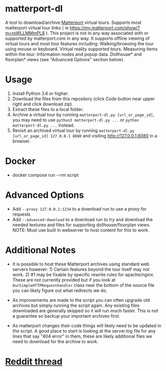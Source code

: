 # matterport-dl
A tool to download/archive [Matterport](https://matterport.com) virtual tours.  Supports most matterport virtual tour links ( ie https://my.matterport.com/show/?m=roWLLMMmPL8 ). This project is not in any way associated with or supported by matterport.com in any way. It supports offline viewing of virtual tours and most tour features including: Walking/browsing the tour using mouse or keyboard.  Virtual reality supported tours.   Measuring items within the tour.  Information nodes and popup data.  Dollhouse* and floorplan* views (see "Advanced Options" section below).


# Usage

1. Install Python 3.6 or higher.
2. Download the files from this repository (click Code button near upper right and click download zip). 
3. Extract these files to a local folder.
4. Archive a virtual tour by running `matterport-dl.py [url_or_page_id]`, you may need to use `python3 matterport-dl.py ...` or `python matterport-dl.py ...` instead.
5. Revisit an archived virtual tour by running `matterport-dl.py [url_or_page_id] 127.0.0.1 8080` and visiting http://127.0.0.1:8080 in a browser.

# Docker
- docker compose run --rm script

# Advanced Options
-   Add `--proxy 127.0.0.1:1234` to a download run to use a proxy for requests
-   Add `--advanced-download` to a download run to try and download the needed textures and files for supporting dollhouse/floorplan views.  NOTE: Must use built in webserver to host content for this to work.


# Additional Notes
* It is possible to host these Matterport archives using standard web servers however: 1) Certain features beyond the tour itself may not work.  2)  #1 may be fixable by specific rewrite rules for apache/nginx.  These are not currently provided but if you look at `OurSimpleHTTPRequestHandler` class near the bottom of the source file you can likely figure out what redirects we do.

* As improvements are made to the script you can often upgrade old archives but simply running the script again.  Any existing files downloaded are generally skipped so it will run much faster.  This is not a guarantee so backup your important archives first.

* As matterport changes their code things will likely need to be updated in the script. A good place to start is looking at the server.log file for any lines that say "404 error" in them, these are likely additional files we need to download for the archive to work.  

# [Reddit thread](https://www.reddit.com/r/DataHoarder/comments/nycjj4/release_matterportdl_a_tool_for_archiving/)
